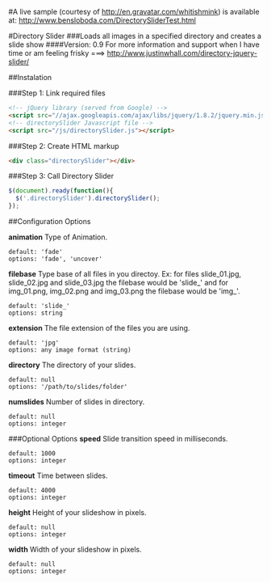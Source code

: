 #A live sample (courtesy of http://en.gravatar.com/whitishmink) is available at:
http://www.bensloboda.com/DirectorySliderTest.html



#Directory Slider
###Loads all images in a specified directory and creates a slide show
####Version: 0.9
For more information and support when I have time or am feeling frisky ===> http://www.justinwhall.com/directory-jquery-slider/





##Instalation

###Step 1: Link required files
```html
<!-- jQuery library (served from Google) -->
<script src="//ajax.googleapis.com/ajax/libs/jquery/1.8.2/jquery.min.js"></script>
<!-- directorySlider Javascript file -->
<script src="/js/directorySlider.js"></script>
```

###Step 2: Create HTML markup
 ```html
<div class="directorySlider"></div>
```

###Step 3: Call Directory Slider
```javascript
$(document).ready(function(){
  $('.directorySlider').directorySlider();
});
```

##Configuration Options

**animation**
Type of Animation.
```
default: 'fade'
options: 'fade', 'uncover'
```
**filebase**
Type base of all files in you directoy. Ex: for files slide_01.jpg, slide_02.jpg and slide_03.jpg the filebase would be 'slide_' and for img_01.png, img_02.png and img_03.png the filebase would be 'img_'.
```
default: 'slide_'
options: string
```
**extension**
The file extension of the files you are using.
```
default: 'jpg'
options: any image format (string)
```
**directory**
The directory of your slides.
```
default: null
options: '/path/to/slides/folder'
```
**numslides**
Number of slides in directory.
```
default: null
options: integer
```
###Optional Options
**speed**
Slide transition speed in milliseconds.
```
default: 1000
options: integer
```
**timeout**
Time between slides.
```
default: 4000
options: integer
```
**height**
Height of your slideshow in pixels.
```
default: null
options: integer
```
**width**
Width of your slideshow in pixels.
```
default: null
options: integer
```
